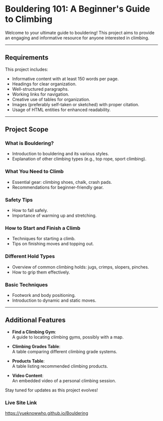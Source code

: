 # Bouldering 101: A Beginner's Guide to Climbing  

Welcome to your ultimate guide to bouldering! This project aims to provide an engaging and informative resource for anyone interested in climbing.  

---

## Requirements  
This project includes:  
- Informative content with at least 150 words per page.  
- Headings for clear organization.  
- Well-structured paragraphs.  
- Working links for navigation.  
- Creative use of tables for organization.  
- Images (preferably self-taken or sketched) with proper citation.  
- Usage of HTML entities for enhanced readability.  

---

## Project Scope  

### What is Bouldering?  
- Introduction to bouldering and its various styles.  
- Explanation of other climbing types (e.g., top rope, sport climbing).  

### What You Need to Climb  
- Essential gear: climbing shoes, chalk, crash pads.  
- Recommendations for beginner-friendly gear.  

### Safety Tips  
- How to fall safely.  
- Importance of warming up and stretching.  

### How to Start and Finish a Climb  
- Techniques for starting a climb.  
- Tips on finishing moves and topping out.  

### Different Hold Types  
- Overview of common climbing holds: jugs, crimps, slopers, pinches.  
- How to grip them effectively.  

### Basic Techniques  
- Footwork and body positioning.  
- Introduction to dynamic and static moves.  

---

## Additional Features  
- **Find a Climbing Gym**:  
  A guide to locating climbing gyms, possibly with a map.  

- **Climbing Grades Table**:  
  A table comparing different climbing grade systems.  

- **Products Table**:  
  A table listing recommended climbing products.  

- **Video Content**:  
  An embedded video of a personal climbing session. 

Stay tuned for updates as this project evolves!
### Live Site Link
https://yueknowwho.github.io/Bouldering

